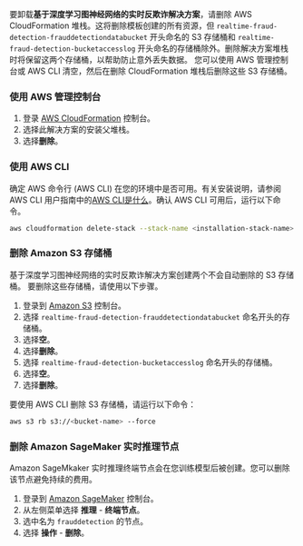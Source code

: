 要卸载**基于深度学习图神经网络的实时反欺诈解决方案**，请删除 AWS CloudFormation 堆栈。这将删除模板创建的所有资源，但 `realtime-fraud-detection-frauddetectiondatabucket` 开头命名的 S3 存储桶和 `realtime-fraud-detection-bucketaccesslog` 开头命名的存储桶除外。删除解决方案堆栈时将保留这两个存储桶，以帮助防止意外丢失数据。 您可以使用 AWS 管理控制台或 AWS CLI 清空，然后在删除 CloudFormation 堆栈后删除这些 S3 存储桶。

### 使用 AWS 管理控制台

1. 登录 [AWS CloudFormation][cloudformation-console] 控制台。
1. 选择此解决方案的安装父堆栈。
1. 选择**删除**。

### 使用 AWS CLI

确定 AWS 命令行 (AWS CLI) 在您的环境中是否可用。有关安装说明，请参阅 AWS CLI 用户指南中的[AWS CLI是什么][aws-cli]。确认 AWS CLI 可用后，运行以下命令。

```bash
aws cloudformation delete-stack --stack-name <installation-stack-name> --region <aws-region>
```

### 删除 Amazon S3 存储桶

基于深度学习图神经网络的实时反欺诈解决方案创建两个不会自动删除的 S3 存储桶。 要删除这些存储桶，请使用以下步骤。

1. 登录到 [Amazon S3][s3-console] 控制台。
1. 选择 `realtime-fraud-detection-frauddetectiondatabucket` 命名开头的存储桶。
1. 选择**空**。
1. 选择**删除**。
1. 选择 `realtime-fraud-detection-bucketaccesslog` 命名开头的存储桶。
1. 选择**空**。
1. 选择**删除**。

要使用 AWS CLI 删除 S3 存储桶，请运行以下命令：

```bash
aws s3 rb s3://<bucket-name> --force
```

### 删除 Amazon SageMaker 实时推理节点

Amazon SageMkaker 实时推理终端节点会在您训练模型后被创建。您可以删除该节点避免持续的费用。

1. 登录到 [Amazon SageMaker][sagemaker-console] 控制台。
2. 从左侧菜单选择 **推理** - **终端节点**。
3. 选中名为 `frauddetection` 的节点。
4. 选择 **操作** - **删除**。

[cloudformation-console]: https://console.aws.amazon.com/cloudformation/home
[aws-cli]: https://docs.aws.amazon.com/cli/latest/userguide/cli-chap-welcome.html
[s3-console]: https://console.aws.amazon.com/s3/
[sagemaker-console]: https://console.aws.amazon.com/sagemaker/